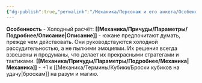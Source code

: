 ```yaml
---
{"dg-publish":true,"permalink":"/Механика/Персонаж и его анкета/Особенности расы/Холодный рассчёт/","noteIcon":"","created":"2025-07-30T10:44:49.189+03:00","updated":"2025-07-29T23:53:09.112+03:00"}
---
```


**Особенность** - Холодный расчёт:
**[[Механика/Причуды/Параметры/Подробнее/Описание\|Описание]]** - южане предпочитают думать, прежде чем действовать. Они руководствуются холодной рассудительностью, а не пылкими эмоциями. Их решения всегда взвешены и продуманы, что делает их прекрасными стратегами и тактиками.
**[[Механика/Причуды/Параметры/Подробнее/Механика\|Механика]]** - +1 к [[Механика/Термины/Кубики/Броски кубиков на удачу\|броскам]] на разум и магию.